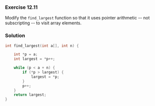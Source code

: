 ### Exercise 12.11
Modify the `find_largest` function so that it uses pointer arithmetic -- not
subscripting -- to visit array elements.

### Solution

```c
int find_largest(int a[], int n) {

    int *p = a;
    int largest = *p++;

    while (p < a + n) {
        if (*p > largest) {
            largest = *p;
        }
        p++;
    }
    return largest;
}
```
